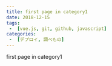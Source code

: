```yaml
---
title: first page in category1
date: 2018-12-15
tags:
 -  [vue.js, git, github, javascript]
categories:
 -  [デプロイ, 調べもの]
---
```


first page in category1
